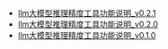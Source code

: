 
  - [llm大模型推理精度工具功能说明_v0.2.1](llm大模型推理精度工具功能说明_v0.2.1.md)
  - [llm大模型推理精度工具功能说明_v0.2.0](llm大模型推理精度工具功能说明_v0.2.0.md)
  - [llm大模型推理精度工具功能说明_v0.1.0](llm大模型推理精度工具功能说明_v0.1.0.md)
